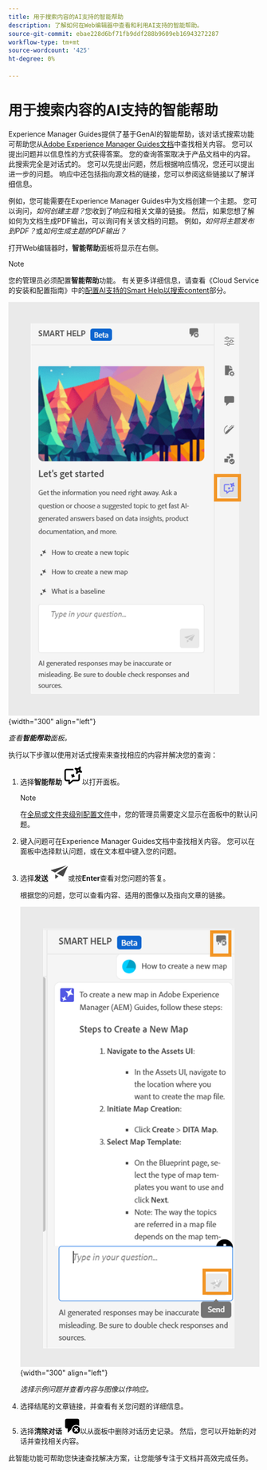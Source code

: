 ```yaml
---
title: 用于搜索内容的AI支持的智能帮助
description: 了解如何在Web编辑器中查看和利用AI支持的智能帮助。
source-git-commit: ebae228d6bf71fb9ddf288b9609eb16943272287
workflow-type: tm+mt
source-wordcount: '425'
ht-degree: 0%

---
```



# 用于搜索内容的AI支持的智能帮助



Experience Manager Guides提供了基于GenAI的智能帮助，该对话式搜索功能可帮助您从[Adobe Experience Manager Guides文档](https://experienceleague.adobe.com/en/docs/experience-manager-guides/using/overview)中查找相关内容。
您可以提出问题并以信息性的方式获得答案。 您的查询答案取决于产品文档中的内容。 此搜索完全是对话式的。 您可以先提出问题，然后根据响应情况，您还可以提出进一步的问题。 响应中还包括指向源文档的链接，您可以参阅这些链接以了解详细信息。

例如，您可能需要在Experience Manager Guides中为文档创建一个主题。 您可以询问，*如何创建主题？*&#x200B;您收到了响应和相关文章的链接。 然后，如果您想了解如何为文档生成PDF输出，可以询问有关该文档的问题。 例如，*如何将主题发布到PDF？*&#x200B;或&#x200B;*如何生成主题的PDF输出？*



打开Web编辑器时，**智能帮助**&#x200B;面板将显示在右侧。



>[!NOTE]
>
> 您的管理员必须配置&#x200B;**智能帮助**&#x200B;功能。 有关更多详细信息，请查看《Cloud Service的安装和配置指南》中的[配置AI支持的Smart Help以搜索content](../cs-install-guide/conf-smart-help.md)部分。

![智能帮助面板](images/smart-help-panel.png){width="300" align="left"}

*查看&#x200B;**智能帮助**面板。*

执行以下步骤以使用对话式搜索来查找相应的内容并解决您的查询：

1. 选择&#x200B;**智能帮助** ![智能帮助图标](images/smart-help-icon.svg)以打开面板。



   >[!NOTE]
   >
   > 在[全局或文件夹级别配置文件](../cs-install-guide/conf-folder-level.md#conf-ai-guides-assistant)中，您的管理员需要定义显示在面板中的默认问题。

1. 键入问题可在Experience Manager Guides文档中查找相关内容。 您可以在面板中选择默认问题，或在文本框中键入您的问题。

1. 选择&#x200B;**发送** ![发送图标](images/send-icon.svg)或按&#x200B;**Enter**&#x200B;查看对您问题的答复。

   根据您的问题，您可以查看内容、适用的图像以及指向文章的链接。

   ![智能帮助面板响应](images/smart-help-panel-response.png){width="300" align="left"}


   *选择示例问题并查看内容与图像以作响应。*





1. 选择结尾的文章链接，并查看有关您问题的详细信息。


1. 选择&#x200B;**清除对话** ![清除对话](images/clear-conversation-icon.svg)以从面板中删除对话历史记录。 然后，您可以开始新的对话并查找相关内容。

此智能功能可帮助您快速查找解决方案，让您能够专注于文档并高效完成任务。